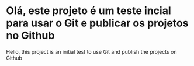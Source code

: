 Olá, este projeto é um teste incial para usar o Git e publicar os projetos no Github
====================================================================================
Hello, this project is an initial test to use Git and publish the projects on Github